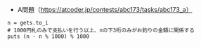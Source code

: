 - A問題（https://atcoder.jp/contests/abc173/tasks/abc173_a）


```
n = gets.to_i
# 1000円札のみで支払いを行う以上、nの下3桁のみがお釣りの金額に関係する
puts (n - n % 1000) % 1000
```
